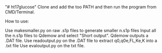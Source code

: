 "# ht17glucose"
Clone and add the too PATH and then run the program from CMD/Terminal.

How to use:

Use makesmaller.py on raw .s1p files to generate smaller n.s1p files
Input all the n.s1p files to Qdemow and select "Short output". Qdemow outputs a .DAT file.
Use readoutput.py on the .DAT file to extract q0,q0e,FL,Ke,K into a .txt file
Use evaloutput.py on the txt file.
